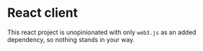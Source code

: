 # React client

This react project is unopinionated with only `web3.js` as an added dependency, so nothing stands in your way.

